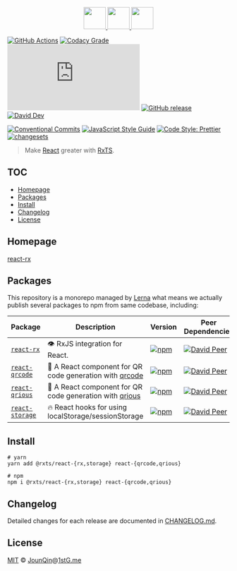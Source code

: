 <p align="center">
  <a href="https://rxjs.dev">
    <img src="https://rxjs.dev/assets/images/logos/Rx_Logo_S.png" height="50" />
  </a>
  <a href="#readme">
    <img src="https://rx-ts.github.io/assets/heart.svg" height="50" />
  </a>
  <a href="https://reactjs.org">
    <img src="https://rx-ts.github.io/assets/react.svg"  height="50" />
  </a>
</p>

[![GitHub Actions](https://github.com/rx-ts/react/workflows/CI/badge.svg)](https://github.com/rx-ts/react/actions/workflows/ci.yml)
[![Codacy Grade](https://img.shields.io/codacy/grade/789ccd82b1464108b8ec254b852e0f2b)](https://www.codacy.com/gh/rx-ts/react)
[![type-coverage](https://img.shields.io/badge/dynamic/json.svg?label=type-coverage&prefix=%E2%89%A5&suffix=%&query=$.typeCoverage.atLeast&uri=https%3A%2F%2Fraw.githubusercontent.com%2Frx-ts%2Freact%2Fmaster%2Fpackage.json)](https://github.com/plantain-00/type-coverage)
[![GitHub release](https://img.shields.io/github/release/rx-ts/react)](https://github.com/rx-ts/react/releases)
[![David Dev](https://img.shields.io/david/dev/rx-ts/react.svg)](https://david-dm.org/rx-ts/react?type=dev)

[![Conventional Commits](https://img.shields.io/badge/conventional%20commits-1.0.0-yellow.svg)](https://conventionalcommits.org)
[![JavaScript Style Guide](https://img.shields.io/badge/code_style-standard-brightgreen.svg)](https://standardjs.com)
[![Code Style: Prettier](https://img.shields.io/badge/code_style-prettier-ff69b4.svg)](https://github.com/prettier/prettier)
[![changesets](https://img.shields.io/badge/maintained%20with-changesets-176de3.svg)](https://github.com/atlassian/changesets)

> Make [React][] greater with [RxTS][].

## TOC <!-- omit in toc -->

- [Homepage](#homepage)
- [Packages](#packages)
- [Install](#install)
- [Changelog](#changelog)
- [License](#license)

## Homepage

<a href="https://react-rx.now.sh" target="_blank">react-rx</a>

## Packages

This repository is a monorepo managed by [Lerna][] what means we actually publish several packages to npm from same codebase, including:

| Package                                    | Description                                                 | Version                                                                                                           | Peer Dependencies                                                                                                                                                      | Dependencies                                                                                                                                       |
| ------------------------------------------ | ----------------------------------------------------------- | ----------------------------------------------------------------------------------------------------------------- | ---------------------------------------------------------------------------------------------------------------------------------------------------------------------- | -------------------------------------------------------------------------------------------------------------------------------------------------- |
| [`react-rx`](/packages/react-rx)           | 👁️ RxJS integration for React.                              | [![npm](https://img.shields.io/npm/v/@rxts/react-rx.svg)](https://www.npmjs.com/package/@rxts/react-rx)           | [![David Peer](https://img.shields.io/david/peer/rx-ts/react.svg?path=packages/react-rx)](https://david-dm.org/rx-ts/react?path=packages/react-rx&type=peer)           | [![David](https://img.shields.io/david/rx-ts/react.svg?path=packages/react-rx)](https://david-dm.org/rx-ts/react?path=packages/react-rx)           |
| [`react-qrcode`](/packages/react-qrcode)   | 🤳 A React component for QR code generation with [qrcode][] | [![npm](https://img.shields.io/npm/v/react-qrcode.svg)](https://www.npmjs.com/package/react-qrcode)               | [![David Peer](https://img.shields.io/david/peer/rx-ts/react.svg?path=packages/react-qrcode)](https://david-dm.org/rx-ts/react?path=packages/react-qrcode&type=peer)   | [![David](https://img.shields.io/david/rx-ts/react.svg?path=packages/react-qrcode)](https://david-dm.org/rx-ts/react?path=packages/react-qrcode)   |
| [`react-qrious`](/packages/react-qrious)   | 🤳 A React component for QR code generation with [qrious][] | [![npm](https://img.shields.io/npm/v/react-qrious.svg)](https://www.npmjs.com/package/react-qrious)               | [![David Peer](https://img.shields.io/david/peer/rx-ts/react.svg?path=packages/react-qrious)](https://david-dm.org/rx-ts/react?path=packages/react-qrious&type=peer)   | [![David](https://img.shields.io/david/rx-ts/react.svg?path=packages/react-qrious)](https://david-dm.org/rx-ts/react?path=packages/react-qrious)   |
| [`react-storage`](/packages/react-storage) | 🔥 React hooks for using localStorage/sessionStorage        | [![npm](https://img.shields.io/npm/v/@rxts/react-storage.svg)](https://www.npmjs.com/package/@rxts/react-storage) | [![David Peer](https://img.shields.io/david/peer/rx-ts/react.svg?path=packages/react-storage)](https://david-dm.org/rx-ts/react?path=packages/react-storage&type=peer) | [![David](https://img.shields.io/david/rx-ts/react.svg?path=packages/react-storage)](https://david-dm.org/rx-ts/react?path=packages/react-storage) |

## Install

```console
# yarn
yarn add @rxts/react-{rx,storage} react-{qrcode,qrious}

# npm
npm i @rxts/react-{rx,storage} react-{qrcode,qrious}
```

## Changelog

Detailed changes for each release are documented in [CHANGELOG.md](./CHANGELOG.md).

## License

[MIT][] © [JounQin][]@[1stG.me][]

[1stg.me]: https://www.1stg.me
[qrcode]: https://github.com/soldair/node-qrcode
[qrious]: https://github.com/neocotic/qrious
[react]: https://reactjs.org
[rxts]: https://rxjs.dev
[jounqin]: https://GitHub.com/JounQin
[lerna]: https://github.com/lerna/lerna
[mit]: http://opensource.org/licenses/MIT
